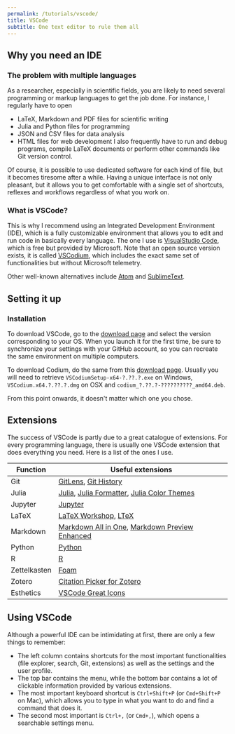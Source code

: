 ```yaml
---
permalink: /tutorials/vscode/
title: VSCode
subtitle: One text editor to rule them all
---
```


## Why you need an IDE

### The problem with multiple languages

As a researcher, especially in scientific fields, you are likely to need several programming or markup languages to get the job done. For instance, I regularly have to open

- LaTeX, Markdown and PDF files for scientific writing
- Julia and Python files for programming
- JSON and CSV files for data analysis
- HTML files for web development
  I also frequently have to run and debug programs, compile LaTeX documents or perform other commands like Git version control.

Of course, it is possible to use dedicated software for each kind of file, but it becomes tiresome after a while. Having a unique interface is not only pleasant, but it allows you to get comfortable with a single set of shortcuts, reflexes and workflows regardless of what you work on.

### What is VSCode?

This is why I recommend using an Integrated Development Environment (IDE), which is a fully customizable environment that allows you to edit and run code in basically every language. The one I use is [VisualStudio Code](https://code.visualstudio.com/), which is free but provided by Microsoft. Note that an open source version exists, it is called [VSCodium](https://vscodium.com/), which includes the exact same set of functionalities but without Microsoft telemetry.

Other well-known alternatives include [Atom](https://atom.io/) and [SublimeText](https://www.sublimetext.com/).

## Setting it up

### Installation

To download VSCode, go to the [download page](https://code.visualstudio.com/Download) and select the version corresponding to your OS. When you launch it for the first time, be sure to synchronize your settings with your GitHub account, so you can recreate the same environment on multiple computers.

To download Codium, do the same from this [download page](https://github.com/VSCodium/vscodium/releases). Usually you will need to retrieve `VSCodiumSetup-x64-?.??.?.exe` on Windows, `VSCodium.x64.?.??.?.dmg` on OSX and `codium_?.??.?-??????????_amd64.deb`.

From this point onwards, it doesn't matter which one you chose.

## Extensions

The success of VSCode is partly due to a great catalogue of extensions. For every programming language, there is usually one VSCode extension that does everything you need. Here is a list of the ones I use.

| Function     | Useful extensions                                                                                                                                                                                                                                                                                               |
| ------------ | --------------------------------------------------------------------------------------------------------------------------------------------------------------------------------------------------------------------------------------------------------------------------------------------------------------- |
| Git          | [GitLens](https://marketplace.visualstudio.com/items?itemName=eamodio.gitlens), [Git History](https://marketplace.visualstudio.com/items?itemName=donjayamanne.githistory)                                                                                                                                      |
| Julia        | [Julia](https://marketplace.visualstudio.com/items?itemName=julialang.language-julia), [Julia Formatter](https://marketplace.visualstudio.com/items?itemName=singularitti.vscode-julia-formatter), [Julia Color Themes](https://marketplace.visualstudio.com/items?itemName=cameronbieganek.julia-color-themes) |
| Jupyter      | [Jupyter](https://marketplace.visualstudio.com/items?itemName=ms-toolsai.jupyter)                                                                                                                                                                                                                               |
| LaTeX        | [LaTeX Workshop](https://marketplace.visualstudio.com/items?itemName=James-Yu.latex-workshop), [LTeX](https://marketplace.visualstudio.com/items?itemName=valentjn.vscode-ltex)                                                                                                                                 |
| Markdown     | [Markdown All in One](https://marketplace.visualstudio.com/items?itemName=yzhang.markdown-all-in-one), [Markdown Preview Enhanced](https://marketplace.visualstudio.com/items?itemName=shd101wyy.markdown-preview-enhanced)                                                                                     |
| Python       | [Python](https://marketplace.visualstudio.com/items?itemName=ms-python.python)                                                                                                                                                                                                                                  |
| R            | [R](https://marketplace.visualstudio.com/items?itemName=Ikuyadeu.r)                                                                                                                                                                                                                                             |
| Zettelkasten | [Foam](https://foambubble.github.io/foam/)                                                                                                                                                                                                                                                                      |
| Zotero       | [Citation Picker for Zotero](https://marketplace.visualstudio.com/items?itemName=mblode.zotero)                                                                                                                                                                                                                 |
| Esthetics    | [VSCode Great Icons](https://marketplace.visualstudio.com/items?itemName=emmanuelbeziat.vscode-great-icons)                                                                                                                                                                                                     |

## Using VSCode

Although a powerful IDE can be intimidating at first, there are only a few things to remember:

- The left column contains shortcuts for the most important functionalities (file explorer, search, Git, extensions) as well as the settings and the user profile.
- The top bar contains the menu, while the bottom bar contains a lot of clickable information provided by various extensions.
- The most important keyboard shortcut is `Ctrl+Shift+P` (or `Cmd+Shift+P` on Mac), which allows you to type in what you want to do and find a command that does it.
- The second most important is `Ctrl+,` (or `Cmd+,`), which opens a searchable settings menu.
